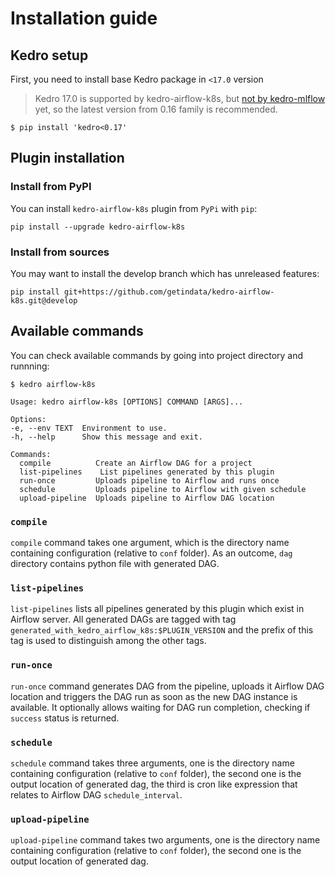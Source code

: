 # Installation guide

## Kedro setup

First, you need to install base Kedro package in ``<17.0`` version

> Kedro 17.0 is supported by kedro-airflow-k8s, but [not by kedro-mlflow](https://github.com/Galileo-Galilei/kedro-mlflow/issues/144) yet, so the latest version from 0.16 family is recommended.

```console
$ pip install 'kedro<0.17'
```

## Plugin installation

### Install from PyPI

You can install ``kedro-airflow-k8s`` plugin from ``PyPi`` with `pip`:

```console
pip install --upgrade kedro-airflow-k8s
```

### Install from sources

You may want to install the develop branch which has unreleased features:

```console
pip install git+https://github.com/getindata/kedro-airflow-k8s.git@develop
```

## Available commands

You can check available commands by going into project directory and runnning:

```console
$ kedro airflow-k8s

Usage: kedro airflow-k8s [OPTIONS] COMMAND [ARGS]...

Options:
-e, --env TEXT  Environment to use.
-h, --help      Show this message and exit.

Commands:
  compile          Create an Airflow DAG for a project
  list-pipelines    List pipelines generated by this plugin
  run-once         Uploads pipeline to Airflow and runs once
  schedule         Uploads pipeline to Airflow with given schedule
  upload-pipeline  Uploads pipeline to Airflow DAG location
```

### `compile`

`compile` command takes one argument, which is the directory name containing configuration (relative to `conf` folder). 
As an outcome, `dag` directory contains python file with generated DAG.

### `list-pipelines`

`list-pipelines` lists all pipelines generated by this plugin which exist in Airflow server. All generated DAGs are 
tagged with tag `generated_with_kedro_airflow_k8s:$PLUGIN_VERSION` and the prefix of this tag is used to distinguish
among the other tags.

### `run-once`

`run-once` command generates DAG from the pipeline, uploads it Airflow DAG location and triggers the DAG run as soon as 
the new DAG instance is available. It optionally allows waiting for DAG run completion, checking if `success` status is 
returned. 

### `schedule`

`schedule` command takes three arguments, one is the directory name containing configuration (relative to `conf` 
folder), the second one is the output location of generated dag, the third is cron like expression that relates to 
Airflow DAG `schedule_interval`.

### `upload-pipeline`

`upload-pipeline` command takes two arguments, one is the directory name containing configuration (relative to `conf` 
folder), the second one is the output location of generated dag.